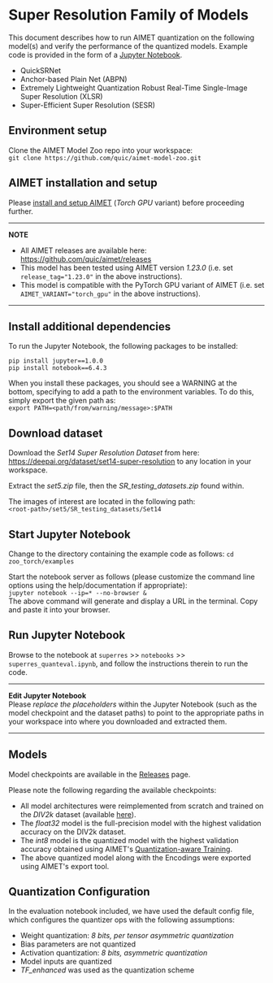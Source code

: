 # Super Resolution Family of Models
This document describes how to run AIMET quantization on the following model(s) and verify the performance of the quantized models. Example code is provided in the form of a [Jupyter Notebook](../examples/superres/notebooks/superres_quanteval.ipynb).
- QuickSRNet
- Anchor-based Plain Net (ABPN)
- Extremely Lightweight Quantization Robust Real-Time Single-Image Super Resolution (XLSR)
- Super-Efficient Super Resolution (SESR)


## Environment setup
Clone the AIMET Model Zoo repo into your workspace:  
`git clone https://github.com/quic/aimet-model-zoo.git`

## AIMET installation and setup
Please [install and setup AIMET](https://github.com/quic/aimet/blob/release-aimet-1.23/packaging/install.md) (*Torch GPU* variant) before proceeding further.

---
**NOTE**
- All AIMET releases are available here: https://github.com/quic/aimet/releases
- This model has been tested using AIMET version *1.23.0*  (i.e. set `release_tag="1.23.0"` in the above instructions).
- This model is compatible with the PyTorch GPU variant of AIMET (i.e. set `AIMET_VARIANT="torch_gpu"` in the above instructions).
---

## Install additional dependencies
To run the Jupyter Notebook, the following packages to be installed:
```
pip install jupyter==1.0.0
pip install notebook==6.4.3
```
When you install these packages, you should see a WARNING at the bottom, specifying to add a path to the environment variables. To do this, simply export the given path as:  
`export PATH=<path/from/warning/message>:$PATH`

## Download dataset
Download the *Set14 Super Resolution Dataset* from here: https://deepai.org/dataset/set14-super-resolution to any location in your workspace.

Extract the *set5.zip* file, then the *SR_testing_datasets.zip* found within.

The images of interest are located in the following path:  
`<root-path>/set5/SR_testing_datasets/Set14`

## Start Jupyter Notebook
Change to the directory containing the example code as follows:
`cd zoo_torch/examples`

Start the notebook server as follows (please customize the command line options using the help/documentation if appropriate):  
`jupyter notebook --ip=* --no-browser &`  
The above command will generate and display a URL in the terminal. Copy and paste it into your browser.

## Run Jupyter Notebook
Browse to the notebook at `superres` >> `notebooks` >> `superres_quanteval.ipynb`, and follow the instructions therein to run the code.

---
**Edit Jupyter Notebook**  
Please *replace the placeholders* within the Jupyter Notebook (such as the model checkpoint and the dataset paths) to point to the appropriate paths in your workspace into where you downloaded and extracted them.

---

## Models
Model checkpoints are available in the [Releases](/../../releases) page.

Please note the following regarding the available checkpoints:
- All model architectures were reimplemented from scratch and trained on the *DIV2k* dataset (available [here](https://data.vision.ee.ethz.ch/cvl/DIV2K/)).
- The *float32* model is the full-precision model with the highest validation accuracy on the DIV2k dataset.
- The *int8* model is the quantized model with the highest validation accuracy obtained using AIMET's [Quantization-aware Training](https://developer.qualcomm.com/blog/exploring-aimet-s-quantization-aware-training-functionality).
- The above quantized model along with the Encodings were exported using AIMET's export tool.


## Quantization Configuration
In the evaluation notebook included, we have used the default config file, which configures the quantizer ops with the following assumptions:
- Weight quantization: *8 bits, per tensor asymmetric quantization*
- Bias parameters are not quantized
- Activation quantization: *8 bits, asymmetric quantization*
- Model inputs are quantized
- *TF_enhanced* was used as the quantization scheme
